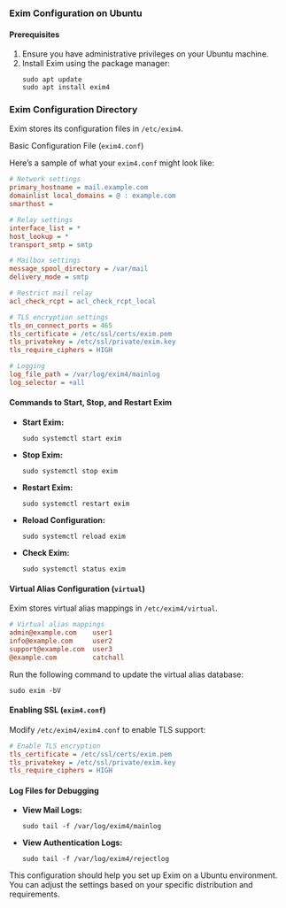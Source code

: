 ### Exim Configuration on Ubuntu

#### Prerequisites
1. Ensure you have administrative privileges on your Ubuntu machine.
2. Install Exim using the package manager:
     ```shell
     sudo apt update
    sudo apt install exim4

     ```

### Exim Configuration Directory
Exim stores its configuration files in `/etc/exim4`.

Basic Configuration File (`exim4.conf`)

Here’s a sample of what your `exim4.conf` might look like:

```ini
# Network settings
primary_hostname = mail.example.com
domainlist local_domains = @ : example.com
smarthost = 

# Relay settings
interface_list = *
host_lookup = *
transport_smtp = smtp

# Mailbox settings
message_spool_directory = /var/mail
delivery_mode = smtp

# Restrict mail relay
acl_check_rcpt = acl_check_rcpt_local

# TLS encryption settings
tls_on_connect_ports = 465
tls_certificate = /etc/ssl/certs/exim.pem
tls_privatekey = /etc/ssl/private/exim.key
tls_require_ciphers = HIGH

# Logging
log_file_path = /var/log/exim4/mainlog
log_selector = +all
``` 

#### Commands to Start, Stop, and Restart Exim

- **Start Exim:**
  ```shell
  sudo systemctl start exim
  ```
- **Stop Exim:**
  ```shell
  sudo systemctl stop exim
  ```
- **Restart Exim:**
  ```shell
  sudo systemctl restart exim
  ```
- **Reload Configuration:**
  ```shell
  sudo systemctl reload exim
  ```
- **Check Exim:**
  ```shell
  sudo systemctl status exim
  ```

#### Virtual Alias Configuration (`virtual`)
Exim stores virtual alias mappings in `/etc/exim4/virtual`.

```ini
# Virtual alias mappings
admin@example.com    user1
info@example.com     user2
support@example.com  user3
@example.com         catchall
```

Run the following command to update the virtual alias database:
```shell
sudo exim -bV
```

#### Enabling SSL (`exim4.conf`)

Modify `/etc/exim4/exim4.conf` to enable TLS support:

```ini
# Enable TLS encryption
tls_certificate = /etc/ssl/certs/exim.pem
tls_privatekey = /etc/ssl/private/exim.key
tls_require_ciphers = HIGH
```

#### Log Files for Debugging

- **View Mail Logs:**
  ```shell
  sudo tail -f /var/log/exim4/mainlog
  ```
- **View Authentication Logs:**
  ```shell
  sudo tail -f /var/log/exim4/rejectlog
  ```

This configuration should help you set up Exim on a Ubuntu environment. You can adjust the settings based on your specific distribution and requirements.
